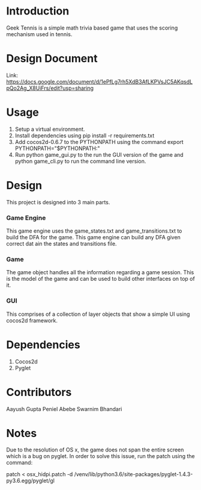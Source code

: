 # Introduction 
Geek Tennis is a simple math trivia based game that uses the scoring mechanism used in tennis. 

# Design Document 
Link: https://docs.google.com/document/d/1ePfLg7rh5XdB3AfLKPVsJC5AKqsdLpQo2Ag_X8UiFrs/edit?usp=sharing

# Usage 
1. Setup a virtual environment.
2. Install dependencies using pip install -r requirements.txt 
3. Add cocos2d-0.6.7 to the PYTHONPATH using the command export PYTHONPATH="$PYTHONPATH:<path to cocos2d-0.6.7>"
4. Run python game_gui.py to the run the GUI version of the game and python game_cli.py to run the command line version. 

# Design 
This project is designed into 3 main parts. 

### Game Engine
This game engine uses the game_states.txt and game_transitions.txt to build the DFA for the game. This game engine can 
build any DFA given correct dat ain the states and transitions file. 

### Game 
The game object handles all the information regarding a game session. This is the model of the game and can be used to 
build other interfaces on top of it. 

### GUI
This comprises of a collection of layer objects that show a simple UI using cocos2d framework. 

# Dependencies 
1. Cocos2d
2. Pyglet 

# Contributors 
Aayush Gupta
Peniel Abebe 
Swarnim Bhandari 

# Notes 
Due to the resolution of OS x, the game does not span the entire screen which is a bug on pyglet. 
In order to solve this issue, run the patch using the command:

patch < osx_hidpi.patch -d <root-directory>/venv/lib/python3.6/site-packages/pyglet-1.4.3-py3.6.egg/pyglet/gl
